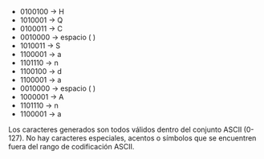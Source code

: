 - 0100100 → H
- 1010001 → Q
- 0100011 → C
- 0010000 → espacio ( )
- 1010011 → S
- 1100001 → a
- 1101110 → n
- 1100100 → d
- 1100001 → a
- 0010000 → espacio ( )
- 1000001 → A
- 1101110 → n
- 1100001 → a

Los caracteres generados son todos válidos dentro del conjunto ASCII (0-127). No hay caracteres especiales, acentos o símbolos que se encuentren fuera del rango de codificación ASCII.